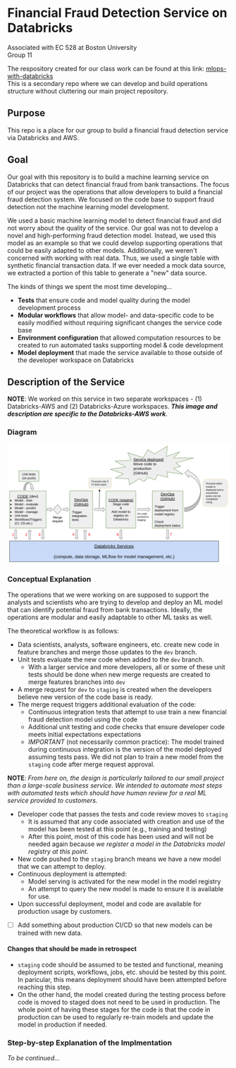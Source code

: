 # Financial Fraud Detection Service on Databricks

Associated with EC 528 at Boston University  
Group 11

The respository created for our class work can be found at this link: [mlops-with-databricks](https://github.com/EC-CS-528-BU-Cloud-Computing/mlops-with-databricks)  
This is a secondary repo where we can develop and build operations structure without cluttering our main project repository.

## Purpose

This repo is a place for our group to build a financial fraud detection service via Databricks and AWS.

## Goal

Our goal with this repository is to build a machine learning service on Databricks that can detect financial fraud from bank transactions. The focus of our project was the operations that allow developers to build a financial fraud detection system. We focused on the code base to support fraud detection not the machine learning model development.


We used a basic machine learning model to detect financial fraud and did not worry about the quality of the service. Our goal was not to develop a novel and high-performing fraud detection model. Instead, we used this model as an example so that we could develop supporting operations that could be easily adapted to other models. Additionally, we weren't concerned with working with real data. Thus, we used a single table with synthetic financial transaction data. If we ever needed a mock data source, we extracted a portion of this table to generate a "new" data source.

The kinds of things we spent the most time developing...
* **Tests** that ensure code and model quality during the model development process
* **Modular workflows** that allow model- and data-specific code to be easily modified without requiring significant changes the service code base
* **Environment configuration** that allowed computation resources to be created to run automated tasks supporting model & code development
* **Model deployment** that made the service available to those outside of the developer workspace on Databricks

## Description of the Service

**NOTE**: We worked on this service in two separate workspaces - (1) Databricks-AWS and (2) Databricks-Azure workspaces. **_This image and description are specific to the Databricks-AWS work_**.

### Diagram

![Databricks-AWS Financial Fraud Detection Service](images/ec528_ml_service_diagram_new.png)

### Conceptual Explanation

The operations that we were working on are supposed to support the analysts and scientists who are trying to develop and deploy an ML model that can identify potential fraud from bank transactions. Ideally, the operations are modular and easily adaptable to other ML tasks as well.

The theoretical workflow is as follows:
* Data scientists, analysts, software engineers, etc. create new code in feature branches and merge those updates to the `dev` branch.
* Unit tests evaluate the new code when added to the `dev` branch.
  - With a larger service and more developers, all or some of these unit tests should be done when new merge requests are created to merge features branches into `dev`
* A merge request for `dev` to `staging` is created when the developers believe new version of the code base is ready.
* The merge request triggers additional evaluation of the code:
  - Continuous integration tests that attempt to use train a new financial fraud detection model using the code
  - Additional unit testing and code checks that ensure developer code meets initial expectations expectations
  - *IMPORTANT* (not necessarily common practice): The model trained during continuous integration is the version of the model deployed assuming tests pass. We did not plan to train a new model from the `staging` code after merge request approval.

**NOTE**: *From here on, the design is particularly tailored to our small project than a large-scale business service. We intended to automate most steps with automated tests which should have human review for a real ML service provided to customers.*

* Developer code that passes the tests and code review moves to `staging`
  - It is assumed that any code associated with creation and use of the model has been tested at this point (e.g., training and testing)
  - After this point, most of this code has been used and will not be needed again because *we register a model in the Databricks model registry at this point.*
* New code pushed to the `staging` branch means we have a new model that we can attempt to deploy.
* Continuous deployment is attempted:
  - Model serving is activated for the new model in the model registry
  - An attempt to query the new model is made to ensure it is available for use.
* Upon successful deployment, model and code are available for production usage by customers.

- [ ] Add something about production CI/CD so that new models can be trained with new data.

#### Changes that should be made in retrospect
* `staging` code should be assumed to be tested and functional, meaning deployment scripts, workflows, jobs, etc. should be tested by this point. In paricular, this means deployment should have been attempted before reaching this step.
* On the other hand, the model created during the testing process before code is moved to staged does not need to be used in production. The whole point of having these stages for the code is that the code in production can be used to regularly re-train models and update the model in production if needed.

### Step-by-step Explanation of the Implmentation

*To be continued...*


